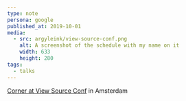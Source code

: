 ```yaml
---
type: note
persona: google
published_at: 2019-10-01
media:
  - src: argyleink/view-source-conf.png
    alt: A screenshot of the schedule with my name on it
    width: 633
    height: 280
tags: 
  - talks
---
```


[Corner at View Source Conf](https://2019.viewsourceconf.org/) in Amsterdam